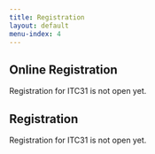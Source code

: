 ```yaml
---
title: Registration
layout: default
menu-index: 4
---
```


## Online Registration

Registration for ITC31 is not open yet.

## Registration

Registration for ITC31 is not open yet.